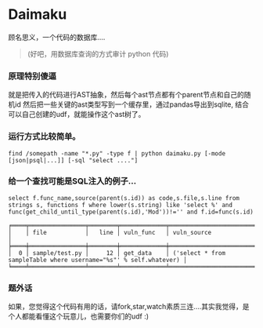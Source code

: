 # Daimaku
顾名思义，一个代码的数据库....

> (好吧，用数据库查询的方式审计 python 代码)

### 原理特别傻逼
就是把传入的代码进行AST抽象，然后每个ast节点都有个parent节点和自己的随机id
然后把一些关键的ast类型写到一个缓存里，通过pandas导出到sqlite, 结合可以自己创建的udf，就能操作这个ast树了。

### 运行方式比较简单。
```
find /somepath -name "*.py" -type f | python daimaku.py [-mode [json|psql|...]] [-sql "select ...."] 
```

### 给一个查找可能是SQL注入的例子...

```
select f.func_name,source(parent(s.id)) as code,s.file,s.line from strings s, functions f where lower(s.string) like 'select %' and func(get_child_until_type(parent(s.id),'Mod'))!='' and f.id=func(s.id)

╒════╤════════════════╤════════╤═════════════╤═══════════════════════════════════════════════════════════════════╕
│    │ file           │   line │ vuln_func   │ vuln_source                                                       │
╞════╪════════════════╪════════╪═════════════╪═══════════════════════════════════════════════════════════════════╡
│  0 │ sample/test.py │     12 │ get_data    │ ('select * from sampleTable where username="%s"' % self.whatever) │
╘════╧════════════════╧════════╧═════════════╧═══════════════════════════════════════════════════════════════════╛

```

### 题外话
如果，您觉得这个代码有用的话，请fork,star,watch素质三连....其实我觉得，是个人都能看懂这个玩意儿，也需要你们的udf :)
